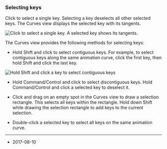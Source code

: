 ### Selecting keys

Click to select a single key. Selecting a key deselects all other selected keys. The Curves view displays the selected key with its tangents.  

![Click to select a single key. A selected key shows its tangents.](../uploads/Main/timeline_curves_view_select_key.png)

The Curves view provides the following methods for selecting keys:

* Hold Shift and click to select contiguous keys. For example, to select contiguous keys along the same animation curve, click the first key, then hold Shift and click the last key.

![Hold Shift and click a key to select contiguous keys](../uploads/Main/timeline_curves_view_select_contiguous.png)

* Hold Command/Control and click to select discontiguous keys. Hold Command/Control and click a selected key to deselect it.

* Click and drag on an empty spot in the Curves view to draw a selection rectangle. This selects all keys within the rectangle. Hold down Shift while drawing the selection rectangle to add keys to the current selection.

* Double-click a selected key to select all keys on the same animation curve.


---
* <span class="page-edit">2017-08-10  <!-- include IncludeTextNewPageSomeEdit --></span>